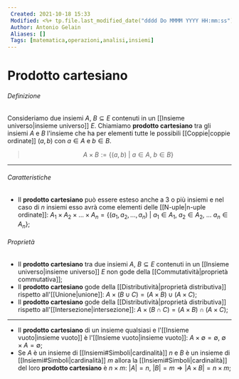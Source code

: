 ```yaml
---
 Created: 2021-10-18 15:33
 Modified: <%+ tp.file.last_modified_date("dddd Do MMMM YYYY HH:mm:ss") %>
 Author: Antonio Gelain
 Aliases: []
 Tags: [matematica,operazioni,analisi,insiemi]
---
```


# Prodotto cartesiano

###### Definizione

Consideriamo due insiemi $A,\ B \subseteq E$ contenuti in un [[Insieme universo|insieme universo]] $E$.
Chiamiamo **prodotto cartesiano** tra gli insiemi $A$ e $B$ l'insieme che ha per elementi tutte le possibili [[Coppie|coppie ordinate]] $(a, b)$ con $a \in A$ e $b \in B$.

> $$A \times B := \{(a, b)\ |\ a \in A,\ b \in B\}$$

---

###### Caratteristiche

- Il **prodotto cartesiano** può essere esteso anche a 3 o più insiemi e nel caso di $n$ insiemi esso avrà come elementi delle [[N-uple|n-uple ordinate]]: $A_1 \times A_2 \times ... \times A_n = \{(a_1, a_2, ..., a_n)\ |\ a_1 \in A_1,\ a_2 \in A_2,\ ...\ a_n \in A_n\}$;

###### Proprietà

- Il **prodotto cartesiano** tra due insiemi $A,\ B \subseteq E$ contenuti in un [[Insieme universo|insieme universo]] $E$ non gode della [[Commutatività|proprietà commutativa]];
- Il **prodotto cartesiano** gode della [[Distributività|proprietà distributiva]] rispetto all'[[Unione|unione]]: $A \times(B \cup C) = (A \times B) \cup (A \times C)$;
- Il **prodotto cartesiano** gode della [[Distributività|proprietà distributiva]] rispetto all'[[Intersezione|intersezione]]: $A \times(B \cap C) = (A \times B) \cap (A \times C)$;

---

- Il **prodotto cartesiano** di un insieme qualsiasi e l'[[Insieme vuoto|insieme vuoto]] è l'[[Insieme vuoto|insieme vuoto]]: $A \times \emptyset = \emptyset,\ \emptyset \times A = \emptyset$;
- Se $A$ è un insieme di [[Insiemi#Simboli|cardinalità]] $n$ e $B$ è un insieme di [[Insiemi#Simboli|cardinalità]] $m$ allora la [[Insiemi#Simboli|cardinalità]] del loro **prodotto cartesiano** è $n \times m$: $|A| = n,\ |B| = m \Rightarrow |A \times B| = n \times m$;